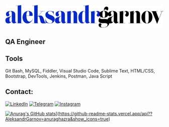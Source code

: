 ![header](https://github.com/AleksandrGarnov/AleksandrGarnov/blob/master/assets/aleksandrgarnov%20(2).png)

## QA Engineer

## Tools
Git Bash, MySQL, Fiddler, Visual Studio Code, Sublime Text, HTML/CSS, Bootstrap, DevTools, Jenkins, Postman, Java Script

## Contact:

[![LinkedIn](https://img.shields.io/badge/-LinkedIn-072ACB?style=for-the-badge&logo=LinkedIn&logoColor=010101)](https://www.linkedin.com/in/aleksandr-garnov-89a844237/)
[![Telegram](https://img.shields.io/badge/-Telegram-072ACB?style=for-the-badge&logo=Telegram&logoColor=010101)](https://t.me/aleksroman16)
[![Instagram](https://img.shields.io/badge/-Instagram-072ACB?style=for-the-badge&logo=Instagram&logoColor=010101)](https://instagram.com/alexsanderromanovich)


[![Anurag's GitHub stats](https://github-readme-stats.vercel.app/api?AleksandrGarnov=anuraghazra)](https://github.com/anuraghazra/github-readme-stats)](https://github-readme-stats.vercel.app/api??AleksandrGarnov=anuraghazra&show_icons=true)
 <!-- (https://github-readme-stats.vercel.app/api?AleksandrGarnov=anuraghazra&show_icons=true&theme=radical) -->